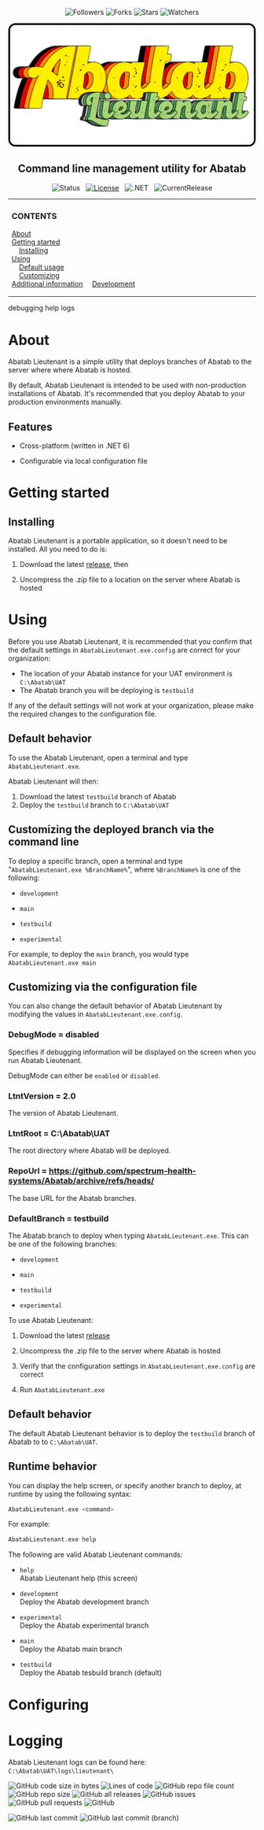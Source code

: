 
<div align="center">

![Followers][GitHubFollowers] ![Forks][GitHubForks] ![Stars][GitHubStars] ![Watchers][GitHubWatchers]

[![Logo][Logo]][MainBranchUrl]

## Command line management utility for Abatab

![Status][Status]&nbsp;&nbsp;&nbsp;[![License][License]][LicenseUrl]&nbsp;&nbsp;&nbsp;![.NET][DotNet]&nbsp;&nbsp;&nbsp;![CurrentRelease][CurrentRelease]

</div>

<!-- The HTML indentations have to stay this way to work. -->
<table>
<tr>
<td img src="RepositoryData/Asset/Image/Document/README/spacer.png" alt="blank-spacer" width="1000" height="1">

  ### CONTENTS
  [About](#about)  
  [Getting started](#getting-started)  
  &nbsp;&nbsp;&nbsp;&nbsp;[Installing](#installing)  
  [Using](#using)  
  &nbsp;&nbsp;&nbsp;&nbsp;[Default usage](#default-usage)  
  &nbsp;&nbsp;&nbsp;&nbsp;[Customizing](#customizing)  
  [Additional information](#additional-information)
  &nbsp;&nbsp;&nbsp;&nbsp;[Development](#development)  
</td>
</tr>
</table>

debugging
help
logs





# About

Abatab Lieutenant is a simple utility that deploys branches of Abatab to the server where where Abatab is hosted.

By default, Abatab Lieutenant is intended to be used with non-production installations of Abatab. It's recommended that you deploy Abatab to your production environments manually.

## Features

* Cross-platform (written in .NET 6)

* Configurable via local configuration file

# Getting started

## Installing

Abatab Lieutenant is a portable application, so it doesn't need to be installed. All you need to do is:

1. Download the latest [release](https://github.com/spectrum-health-systems/AbatabLieutenant/releases), then

2. Uncompress the .zip file to a location on the server where Abatab is hosted

# Using

Before you use Abatab Lieutenant, it is recommended that you confirm that the default settings in `AbatabLieutenant.exe.config` are correct for your organization:

* The location of your Abatab instance for your UAT environment is `C:\Abatab\UAT`
* The Abatab branch you will be deploying is `testbuild`

If any of the default settings will not work at your organization, please make the required changes to the configuration file.

## Default behavior

To use the Abatab Lieutenant, open a terminal and type `AbatabLieutenant.exe`.

Abatab Lieutenant will then:

1. Download the latest `testbuild` branch of Abatab
2. Deploy the `testbuild` branch to `C:\Abatab\UAT`

## Customizing the deployed branch via the command line

To deploy a specific branch, open a terminal and type "`AbatabLieutenant.exe %BranchName%`", where `%BranchName%` is one of the following:

* `development`

* `main`

* `testbuild`

* `experimental`

For example, to deploy the `main` branch, you would type `AbatabLieutenant.exe main`

## Customizing via the configuration file

You can also change the default behavior of Abatab Lieutenant by modifying the values in `AbatabLieutenant.exe.config`.

### DebugMode = disabled

Specifies if debugging information will be displayed on the screen when you run Abatab Lieutenant.

DebugMode can either be `enabled` or `disabled`.

### LtntVersion = 2.0

The version of Abatab Lieutenant.

### LtntRoot = C:\Abatab\UAT

The root directory where Abatab will be deployed.

### RepoUrl = https://github.com/spectrum-health-systems/Abatab/archive/refs/heads/

The base URL for the Abatab branches.

### DefaultBranch = testbuild  

The Abatab branch to deploy when typing `AbatabLieutenant.exe`.  This can be one of the following branches:

* `development`

* `main`

* `testbuild`

* `experimental`











To use Abatab Lieutenant:

1. Download the latest [release](https://github.com/spectrum-health-systems/AbatabLieutenant/releases)

2. Uncompress the .zip file to the server where Abatab is hosted

3. Verify that the configuration settings in `AbatabLieutenant.exe.config` are correct

4. Run `AbatabLieutenant.exe`

## Default behavior

The default Abatab Lieutenant behavior is to deploy the `testbuild` branch of Abatab to to `C:\Abatab\UAT`.

## Runtime behavior

You can display the help screen, or specify another branch to deploy, at runtime by using the following syntax:

``` bash
AbatabLieutenant.exe <command>
```

For example:

``` bash
AbatabLieutenant.exe help
```

The following are valid Abatab Lieutenant commands:

* `help`  
Abatab Lieutenant help (this screen)

* `development`  
Deploy the Abatab development branch

* `experimental`  
Deploy the Abatab experimental branch

* `main`  
Deploy the Abatab main branch

* `testbuild`  
Deploy the Abatab tesbuild branch (default)

# Configuring


# Logging

Abatab Lieutenant logs can be found here:  
`C:\Abatab\UAT\logs\lieutenant\`


![GitHub code size in bytes](https://img.shields.io/github/languages/code-size/spectrum-health-systems/AbatabLieutenant)
![Lines of code](https://img.shields.io/tokei/lines/github/spectrum-health-systems/AbatabLieutenant)
![GitHub repo file count](https://img.shields.io/github/directory-file-count/spectrum-health-systems/AbatabLieutenant)
![GitHub repo size](https://img.shields.io/github/repo-size/spectrum-health-systems/AbatabLieutenant)
![GitHub all releases](https://img.shields.io/github/downloads/spectrum-health-systems/AbatabLieutenant/total)
![GitHub issues](https://img.shields.io/github/issues/spectrum-health-systems/AbatabLieutenant)
![GitHub pull requests](https://img.shields.io/github/issues-pr/spectrum-health-systems/AbatabLieutenant)
![GitHub](https://img.shields.io/github/license/spectrum-health-systems/AbatabLieutenant)

![GitHub last commit](https://img.shields.io/github/last-commit/spectrum-health-systems/AbatabLieutenant)
![GitHub last commit (branch)](https://img.shields.io/github/last-commit/spectrum-health-systems/AbatabLieutenant/development)














<!-- REFERENCE LINKS -->

[GitHubFollowers]: https://img.shields.io/github/followers/spectrum-health-systems?style=social
[GitHubForks]: https://img.shields.io/github/forks/spectrum-health-systems/AbatabLieutenant?style=social
[GitHubStars]: https://img.shields.io/github/stars/spectrum-health-systems/AbatabLieutenant?style=social
[GitHubWatchers]: https://img.shields.io/github/watchers/spectrum-health-systems/AbatabLieutenant?style=social

[DotNet]: https://img.shields.io/badge/.NET-6.0-blueviolet













[AbatabRepoUrl]: https://github.com/spectrum-health-systems/Abatab
[MainBranchUrl]: README.md
[Logo]: /.github/res/img/logo/RepositoryLogo.png
[Status]: https://img.shields.io/badge/status-active-brightgreen?style=flat
[License]: https://img.shields.io/badge/license-apache%202.0-brightgreen?style=flat
[LicenseUrl]: https://www.apache.org/licenses/LICENSE-2.0
[CurrentRelease]: https://img.shields.io/github/v/release/spectrum-health-systems/AbatabLieutenant?style=flat
[CurrentReleaseUrl]: https://github.com/spectrum-health-systems/AbatabLieutenant/releases
[Changelog]: /doc/CHANGELOG.md
[Roadmap]: /doc/ROADMAP.md
[ManHome]: /doc/man/ManHome.md
[SrcDocHome]: /doc/srcdoc/SrcDocHome.md
